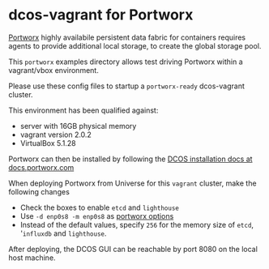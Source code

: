 # dcos-vagrant for Portworx
[Portworx](https://docs.portworx.com) highly availabile persistent data fabric for containers requires agents to 
provide additional local storage, to create the global storage pool.

This `portworx` examples directory allows test driving Portworx within a vagrant/vbox environment.

Please use these config files to startup a `portworx-ready` dcos-vagrant cluster.

This environment has been qualified against:
* server with 16GB physical memory
* vagrant version 2.0.2
* VirtualBox 5.1.28

Portworx can then be installed by following the [DCOS installation docs at docs.portworx.com](https://docs.portworx.com/scheduler/mesosphere-dcos/install.html)

When deploying Portworx from Universe for this `vagrant` cluster, make the following changes 
* Check the boxes to enable `etcd` and `lighthouse`
* Use `-d enp0s8 -m enp0s8` as [portworx options](https://docs.portworx.com/scheduler/mesosphere-dcos/install.html#portworx-options)
* Instead of the default values, specify `256` for the memory size of `etcd`, '`influxdb` and `lighthouse`. 

After deploying, the DCOS GUI can be reachable by port 8080 on the local host machine.
